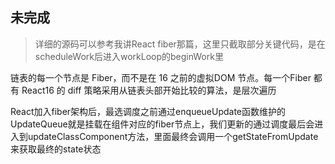 ## 未完成
>详细的源码可以参考我讲React fiber那篇，这里只截取部分关键代码，是在scheduleWork后进入workLoop的beginWork里

链表的每一个节点是 Fiber，而不是在 16 之前的虚拟DOM 节点。每一个Fiber 都有
React16 的 diff 策略采用从链表头部开始比较的算法，是层次遍历


React加入fiber架构后，最选调度之前通过enqueueUpdate函数维护的UpdateQueue就是挂载在组件对应的fiber节点上，我们更新的通过调度最后会进入到updateClassComponent方法，里面最终会调用一个getStateFromUpdate来获取最终的state状态

